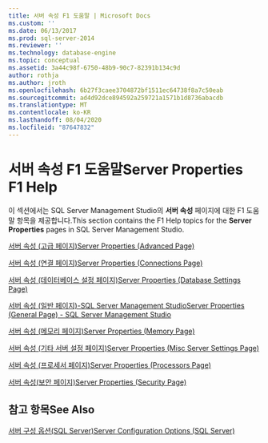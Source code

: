 ```yaml
---
title: 서버 속성 F1 도움말 | Microsoft Docs
ms.custom: ''
ms.date: 06/13/2017
ms.prod: sql-server-2014
ms.reviewer: ''
ms.technology: database-engine
ms.topic: conceptual
ms.assetid: 3a44c98f-6750-48b9-90c7-82391b134c9d
author: rothja
ms.author: jroth
ms.openlocfilehash: 6b27f3caee3704872bf1511ec64738f8a7c50eab
ms.sourcegitcommit: ad4d92dce894592a259721a1571b1d8736abacdb
ms.translationtype: MT
ms.contentlocale: ko-KR
ms.lasthandoff: 08/04/2020
ms.locfileid: "87647832"
---
```

# <a name="server-properties-f1-help"></a><span data-ttu-id="47224-102">서버 속성 F1 도움말</span><span class="sxs-lookup"><span data-stu-id="47224-102">Server Properties F1 Help</span></span>
  <span data-ttu-id="47224-103">이 섹션에서는 SQL Server Management Studio의 **서버 속성** 페이지에 대한 F1 도움말 항목을 제공합니다.</span><span class="sxs-lookup"><span data-stu-id="47224-103">This section contains the F1 Help topics for the **Server Properties** pages in SQL Server Management Studio.</span></span>  
  
 [<span data-ttu-id="47224-104">서버 속성 &#40;고급 페이지&#41;</span><span class="sxs-lookup"><span data-stu-id="47224-104">Server Properties &#40;Advanced Page&#41;</span></span>](configure-windows/server-properties-advanced-page.md)  
  
 [<span data-ttu-id="47224-105">서버 속성 &#40;연결 페이지&#41;</span><span class="sxs-lookup"><span data-stu-id="47224-105">Server Properties &#40;Connections Page&#41;</span></span>](configure-windows/server-properties-connections-page.md)  
  
 [<span data-ttu-id="47224-106">서버 속성 &#40;데이터베이스 설정 페이지&#41;</span><span class="sxs-lookup"><span data-stu-id="47224-106">Server Properties &#40;Database Settings Page&#41;</span></span>](configure-windows/server-properties-database-settings-page.md)  
  
 [<span data-ttu-id="47224-107">서버 속성 &#40;일반 페이지&#41;-SQL Server Management Studio</span><span class="sxs-lookup"><span data-stu-id="47224-107">Server Properties &#40;General Page&#41; - SQL Server Management Studio</span></span>](../reporting-services/tools/report-server-properties-general-page.md)  
  
 [<span data-ttu-id="47224-108">서버 속성 &#40;메모리 페이지&#41;</span><span class="sxs-lookup"><span data-stu-id="47224-108">Server Properties &#40;Memory Page&#41;</span></span>](configure-windows/server-properties-memory-page.md)  
  
 [<span data-ttu-id="47224-109">서버 속성 &#40;기타 서버 설정 페이지&#41;</span><span class="sxs-lookup"><span data-stu-id="47224-109">Server Properties &#40;Misc Server Settings Page&#41;</span></span>](configure-windows/server-properties-misc-server-settings-page.md)  
  
 [<span data-ttu-id="47224-110">서버 속성 &#40;프로세서 페이지&#41;</span><span class="sxs-lookup"><span data-stu-id="47224-110">Server Properties &#40;Processors Page&#41;</span></span>](configure-windows/server-properties-processors-page.md)  
  
 [<span data-ttu-id="47224-111">서버 속성&#40;보안 페이지&#41;</span><span class="sxs-lookup"><span data-stu-id="47224-111">Server Properties &#40;Security Page&#41;</span></span>](configure-windows/server-properties-security-page.md)  
  
## <a name="see-also"></a><span data-ttu-id="47224-112">참고 항목</span><span class="sxs-lookup"><span data-stu-id="47224-112">See Also</span></span>  
 [<span data-ttu-id="47224-113">서버 구성 옵션&#40;SQL Server&#41;</span><span class="sxs-lookup"><span data-stu-id="47224-113">Server Configuration Options &#40;SQL Server&#41;</span></span>](configure-windows/server-configuration-options-sql-server.md)  
  
  
